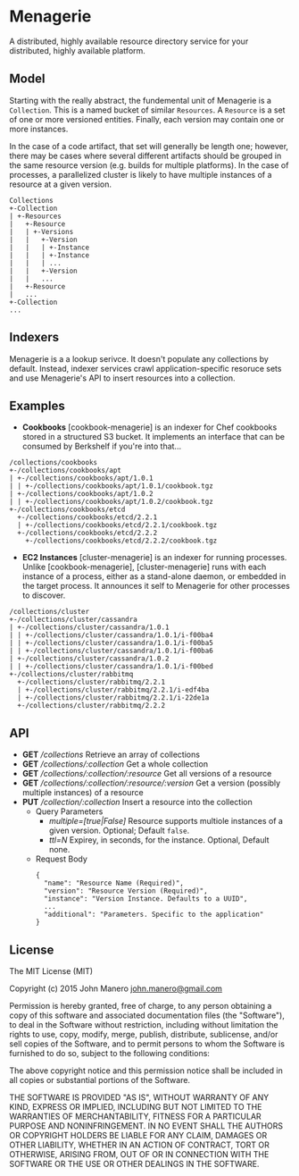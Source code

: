 Menagerie
=======
A distributed, highly available resource directory service for your distributed, highly available platform.

## Model
Starting with the really abstract, the fundemental unit of Menagerie is a `Collection`. This is a named bucket of similar `Resources`. A `Resource` is a set of one or more versioned entities. Finally, each version may contain one or more instances.

In the case of a code artifact, that set will generally be length one; however, there may be cases where several different artifacts should be grouped in the same resource version (e.g. builds for multiple platforms). In the case of processes, a parallelized cluster is likely to have multiple instances of a resource at a given version.

```
Collections
+-Collection
| +-Resources
|   +-Resource
|   | +-Versions
|   |   +-Version
|   |   | +-Instance
|   |   | +-Instance
|   |   | ...
|   |   +-Version
|   |   ...
|   +-Resource
|   ...
+-Collection
...
```

## Indexers
Menagerie is a a lookup serivce. It doesn't populate any collections by default. Instead, indexer services crawl application-specific resoruce sets and use Menagerie's API to insert resources into a collection.

## Examples
* **Cookbooks**
[cookbook-menagerie] is an indexer for Chef cookbooks stored in a structured S3 bucket. It implements an interface that can be consumed by Berkshelf if you're into that...

```
/collections/cookbooks
+-/collections/cookbooks/apt
| +-/collections/cookbooks/apt/1.0.1
| | +-/collections/cookbooks/apt/1.0.1/cookbook.tgz
| +-/collections/cookbooks/apt/1.0.2
| | +-/collections/cookbooks/apt/1.0.2/cookbook.tgz
+-/collections/cookbooks/etcd
  +-/collections/cookbooks/etcd/2.2.1
  | +-/collections/cookbooks/etcd/2.2.1/cookbook.tgz
  +-/collections/cookbooks/etcd/2.2.2
    +-/collections/cookbooks/etcd/2.2.2/cookbook.tgz
```

* **EC2 Instances**
[cluster-menagerie] is an indexer for running processes. Unlike [cookbook-menagerie], [cluster-menagerie] runs with each instance of a process, either as a stand-alone daemon, or embedded in the target process. It announces it self to Menagerie for other processes to discover.

```
/collections/cluster
+-/collections/cluster/cassandra
| +-/collections/cluster/cassandra/1.0.1
| | +-/collections/cluster/cassandra/1.0.1/i-f00ba4
| | +-/collections/cluster/cassandra/1.0.1/i-f00ba5
| | +-/collections/cluster/cassandra/1.0.1/i-f00ba6
| +-/collections/cluster/cassandra/1.0.2
| | +-/collections/cluster/cassandra/1.0.1/i-f00bed
+-/collections/cluster/rabbitmq
  +-/collections/cluster/rabbitmq/2.2.1
  | +-/collections/cluster/rabbitmq/2.2.1/i-edf4ba
  | +-/collections/cluster/rabbitmq/2.2.1/i-22de1a
  +-/collections/cluster/rabbitmq/2.2.2
```

## API
* __GET__ _/collections_ Retrieve an array of collections
* __GET__ _/collections/:collection_ Get a whole collection
* __GET__ _/collections/:collection/:resource_ Get all versions of a resource
* __GET__ _/collections/:collection/:resource/:version_ Get a version (possibly multiple instances) of a resource
* __PUT__ _/collection/:collection_ Insert a resource into the collection
  * Query Parameters
    * _multiple=[true|False]_ Resource supports multiole instances of a given version. Optional; Default `false`.
    * _ttl=N_  Expirey, in seconds, for the instance. Optional, Default none.
  * Request Body
    ```
    {
      "name": "Resource Name (Required)",
      "version": "Resource Version (Required)",
      "instance": "Version Instance. Defaults to a UUID",
      ...
      "additional": "Parameters. Specific to the application"
    }
    ```

## License
The MIT License (MIT)

Copyright (c) 2015 John Manero <john.manero@gmail.com>

Permission is hereby granted, free of charge, to any person obtaining a copy
of this software and associated documentation files (the "Software"), to deal
in the Software without restriction, including without limitation the rights
to use, copy, modify, merge, publish, distribute, sublicense, and/or sell
copies of the Software, and to permit persons to whom the Software is
furnished to do so, subject to the following conditions:

The above copyright notice and this permission notice shall be included in
all copies or substantial portions of the Software.

THE SOFTWARE IS PROVIDED "AS IS", WITHOUT WARRANTY OF ANY KIND, EXPRESS OR
IMPLIED, INCLUDING BUT NOT LIMITED TO THE WARRANTIES OF MERCHANTABILITY,
FITNESS FOR A PARTICULAR PURPOSE AND NONINFRINGEMENT. IN NO EVENT SHALL THE
AUTHORS OR COPYRIGHT HOLDERS BE LIABLE FOR ANY CLAIM, DAMAGES OR OTHER
LIABILITY, WHETHER IN AN ACTION OF CONTRACT, TORT OR OTHERWISE, ARISING FROM,
OUT OF OR IN CONNECTION WITH THE SOFTWARE OR THE USE OR OTHER DEALINGS IN
THE SOFTWARE.
